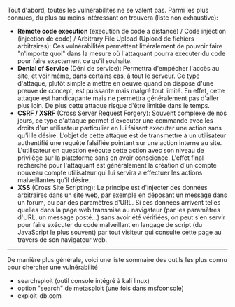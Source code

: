 Tout d'abord, toutes les vulnérabilités ne se valent pas. Parmi les plus connues, du plus au moins intéressant on trouvera (liste non exhaustive):

* **Remote code execution** (execution de code a distance) / Code injection (injection de code) / Arbitrary File Upload (Upload de fichiers arbitraires): Ces vulnérabilités permettent littéralement de pouvoir faire "n'importe quoi" dans la mesure où l'attaquant pourra executer du code pour faire exactement ce qu'il souhaite.
* **Denial of Service** (Déni de service): Permettra d'empécher l'accès au site, et voir même, dans certains cas, à tout le serveur. Ce type d'attaque,  plutôt simple a mettre en oeuvre quand on dispose d'une preuve de concept, est puissante mais malgré tout limité. En effet, cette attaque est handicapante mais ne permettra généralement pas d'aller plus loin. De plus cette attaque risque d'être limitée dans le temps.  
* **CSRF / XSRF** (Cross Server Request Forgery): Souvent complexe de nos jours, ce type d'attaque permet d'executer une commande avec les droits d'un utilisateur particulier en lui faisant executer une action sans qu'il le désire. L’objet de cette attaque est de transmettre à un utilisateur authentifié une requête falsifiée pointant sur une action interne au site. L'utilisateur en question exécute cette action avec son niveau de privilège sur la plateforme sans en avoir conscience. L'effet final recherché pour l'attaquant est généralement la création d'un compte nouveau compte utilisateur qui lui servira a effectuer les actions malveillantes qu'il désire.   
* **XSS** (Cross Site Scripting): Le principe est d'injecter des données arbitraires dans un site web, par exemple en déposant un message dans un forum, ou par des paramètres d'URL. Si ces données arrivent telles quelles dans la page web transmise au navigateur (par les paramètres d'URL, un message posté...) sans avoir été vérifiées, on peut s'en servir pour faire exécuter du code malveillant en langage de script (du JavaScript le plus souvent) par tout visiteur qui consulte cette page au travers de son navigateur web. 

-------

De manière plus générale, voici une liste sommaire des outils les plus connu pour chercher une vulnérabilité
* searchsploit (outil console intégré à kali linux)
* option "search" de metasploit (une fois dans msfconsole)
* exploit-db.com 
